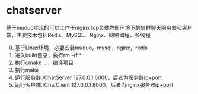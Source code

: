 # chatserver
基于muduo实现的可以工作于niginx tcp负载均衡环境下的集群聊天服务器和客户端，主要技术包括Redis、MySQL、Nginx、网络编程，多线程

0. 基于Linux环境，必要安装muduo，mysql，nginx，redis
1. 进入build目录，执行rm -rf *
2. 执行cmake .. ，编译项目
3. 执行make
4. 运行服务器./ChatServer 127.0.0.1 6000，后者为服务器ip+port
5. 运行客户端./ChatClient 127.0.0.1 8000，后者为nginx服务器ip+port
